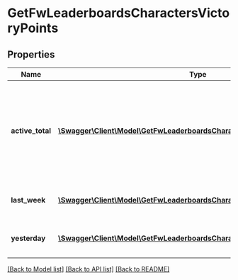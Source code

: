 # GetFwLeaderboardsCharactersVictoryPoints

## Properties
Name | Type | Description | Notes
------------ | ------------- | ------------- | -------------
**active_total** | [**\Swagger\Client\Model\GetFwLeaderboardsCharactersActiveTotalActiveTotal1[]**](GetFwLeaderboardsCharactersActiveTotalActiveTotal1.md) | Top 100 ranking of pilots active in faction warfare by total victory points. A pilot is considered \&quot;active\&quot; if they have participated in faction warfare in the past 14 days | 
**last_week** | [**\Swagger\Client\Model\GetFwLeaderboardsCharactersLastWeekLastWeek1[]**](GetFwLeaderboardsCharactersLastWeekLastWeek1.md) | Top 100 ranking of pilots by victory points in the past week | 
**yesterday** | [**\Swagger\Client\Model\GetFwLeaderboardsCharactersYesterdayYesterday1[]**](GetFwLeaderboardsCharactersYesterdayYesterday1.md) | Top 100 ranking of pilots by victory points in the past day | 

[[Back to Model list]](../../README.md#documentation-for-models) [[Back to API list]](../../README.md#documentation-for-api-endpoints) [[Back to README]](../../README.md)


